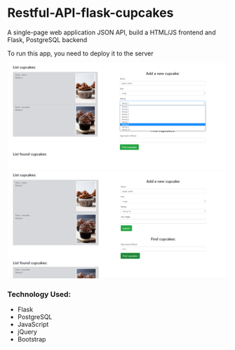 # Restful-API-flask-cupcakes

A single-page web application
JSON API, build a HTML/JS frontend and Flask, PostgreSQL backend

To run this app, you need to deploy it to the server

<img src="https://raw.githubusercontent.com/Spartak-Belov-Floresku/img-jg/main/restful-cupcakes-1.png">

<img src="https://raw.githubusercontent.com/Spartak-Belov-Floresku/img-jg/main/restful-cupcakes-2.png">


### Technology Used:

- Flask
- PostgreSQL
- JavaScript
- jQuery
- Bootstrap
